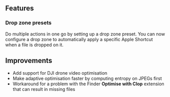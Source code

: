 ## Features

### Drop zone presets

Do multiple actions in one go by setting up a drop zone preset. You can now configure a drop zone to automatically apply a specific Apple Shortcut when a file is dropped on it.

## Improvements

- Add support for DJI drone video optimisation
- Make adaptive optimisation faster by computing entropy on JPEGs first
- Workaround for a problem with the Finder **Optimise with Clop** extension that can result in missing files

